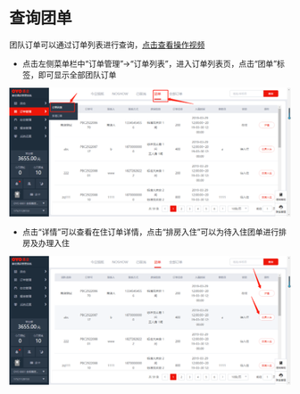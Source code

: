 # 查询团单

团队订单可以通过订单列表进行查询，[点击查看操作视频](http://crs-pms-vidio.oss-cn-beijing.aliyuncs.com/%E6%9F%A5%E7%9C%8B%E5%9B%A2%E5%8D%95.mp4)

* 点击左侧菜单栏中“订单管理”→“订单列表”，进入订单列表页，点击“团单”标签，即可显示全部团队订单

![](../../../.gitbook/assets/image%20%28275%29.png)

* 点击“详情”可以查看在住订单详情，点击“排房入住”可以为待入住团单进行排房及办理入住

![](../../../.gitbook/assets/image%20%28136%29.png)

